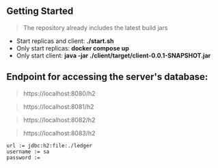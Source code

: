 ## Getting Started

> The repository already includes the latest build jars

- Start replicas and client: **./start.sh**
- Only start replicas: **docker compose up**
- Only start client: **java -jar ./client/target/client-0.0.1-SNAPSHOT.jar**

## Endpoint for accessing the server's database:

>https://localhost:8080/h2

>https://localhost:8081/h2

>https://localhost:8082/h2

>https://localhost:8083/h2

    url := jdbc:h2:file:./ledger
    username := sa
    password :=
